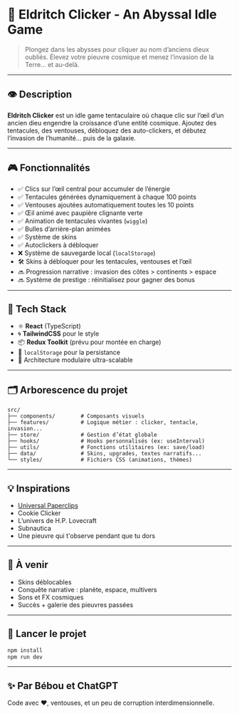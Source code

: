 # 🐙 Eldritch Clicker - An Abyssal Idle Game

> Plongez dans les abysses pour cliquer au nom d’anciens dieux oubliés. Élevez votre pieuvre cosmique et menez l’invasion de la Terre... et au-delà.

---

## 👁️ Description

**Eldritch Clicker** est un idle game tentaculaire où chaque clic sur l’œil d’un ancien dieu engendre la croissance d’une entité cosmique.
Ajoutez des tentacules, des ventouses, débloquez des auto-clickers, et débutez l’invasion de l’humanité… puis de la galaxie.

---

## 🎮 Fonctionnalités

- ✅ Clics sur l’œil central pour accumuler de l’énergie
- ✅ Tentacules générées dynamiquement à chaque 100 points
- ✅ Ventouses ajoutées automatiquement toutes les 10 points
- ✅ Œil animé avec paupière clignante verte
- ✅ Animation de tentacules vivantes (`wiggle`)
- ✅ Bulles d’arrière-plan animées
- ✅ Système de skins 
- ✅ Autoclickers à débloquer
- ❌ Système de sauvegarde local (`localStorage`)
- 🛠️ Skins à débloquer pour les tentacules, ventouses et l’œil
- 🔜 Progression narrative : invasion des côtes > continents > espace
- 🔜 Système de prestige : réinitialisez pour gagner des bonus

---

## 🧠 Tech Stack

- ⚛️ **React** (TypeScript)
- 🌀 **TailwindCSS** pour le style
- 📦 **Redux Toolkit** (prévu pour montée en charge)
- 💾 `localStorage` pour la persistance
- 🧰 Architecture modulaire ultra-scalable

---

## 🗂️ Arborescence du projet

```
src/
├── components/        # Composants visuels
├── features/          # Logique métier : clicker, tentacle, invasion...
├── store/             # Gestion d’état globale
├── hooks/             # Hooks personnalisés (ex: useInterval)
├── utils/             # Fonctions utilitaires (ex: save/load)
├── data/              # Skins, upgrades, textes narratifs...
└── styles/            # Fichiers CSS (animations, thèmes)
```

---

## 💡 Inspirations

- [Universal Paperclips](https://www.decisionproblem.com/paperclips)
- Cookie Clicker
- L’univers de H.P. Lovecraft
- Subnautica
- Une pieuvre qui t'observe pendant que tu dors

---

## 🧬 À venir

- Skins déblocables
- Conquête narrative : planète, espace, multivers
- Sons et FX cosmiques
- Succès + galerie des pieuvres passées

---

## 🚀 Lancer le projet

```bash
npm install
npm run dev
```

---

## ✨ Par Bébou et ChatGPT

Code avec ❤️, ventouses, et un peu de corruption interdimensionnelle.
